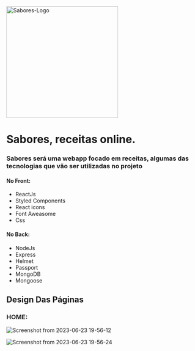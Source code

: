 
<img width="292" alt="Sabores-Logo" src="https://github.com/wal-wizard/Sabores/assets/82295321/6820a157-b0ec-4fd6-b916-4de192f3c9d7">  

# Sabores, receitas online.

### Sabores será uma webapp focado em receitas, algumas das tecnologias que vão ser utilizadas no projeto
#### No Front:
  - ReactJs
  - Styled Components
  - React icons
  - Font Aweasome
  - Css

#### No Back:
  - NodeJs
  - Express
  - Helmet
  - Passport
  - MongoDB
  - Mongoose
    
## Design Das Páginas
### HOME:

![Screenshot from 2023-06-23 19-56-12](https://github.com/wal-wizard/Sabores/assets/82295321/35957213-7b98-468c-8a84-6ba274367237)

![Screenshot from 2023-06-23 19-56-24](https://github.com/wal-wizard/Sabores/assets/82295321/8ae7bc2f-06da-4f4f-bce7-a2449be56e56)
